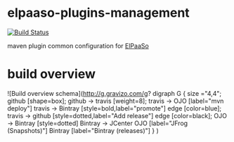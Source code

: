 elpaaso-plugins-management
================

[![Build Status](https://travis-ci.org/Orange-OpenSource/elpaaso-plugins-management.svg)](https://travis-ci.org/Orange-OpenSource/elpaaso-plugins-management)

maven plugin common configuration for [ElPaaSo](https://github.com/Orange-OpenSource/elpaaso)


build overview
==


![Build overview schema](http://g.gravizo.com/g?
  digraph G {
    size ="4,4";
    github [shape=box];
    github -> travis [weight=8];
    travis -> OJO [label="mvn deploy"]
    travis -> Bintray [style=bold,label="promote"]
    edge [color=blue];
    travis -> github [style=dotted,label="Add release"]
    edge [color=black];
    OJO -> Bintray [style=dotted]
    Bintray -> JCenter
    OJO [label="JFrog (Snapshots)"]
    Bintray [label="Bintray (releases)"]
  }
)

